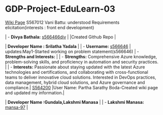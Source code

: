 # GDP-Project-EduLearn-03
[Wiki Page](https://github.com/s566466div/GDP-Project-EduLearn-03/wiki)
S567012 Vani Battu: understood Requirements elicitation(interests : front end development)

| - **Divya Bathala:** [s566466div](https://github.com/s566466div) |
|Created Github Repo |

| **Developer Name : Srilatha Yadala** |
| - **Username:** [s566646](https://github.com/S566646) |
updates:May1-Started working on problem statement(s566646)
| - **Strengths and Interests:** |
|   - **Strengths:** Comprehensive Azure knowledge, problem-solving skills, and proficiency in automation and security practices. |
|   - **Interests:** Passionate about staying updated with the latest Azure technologies and certifications, and collaborating with cross-functional teams to deliver innovative cloud solutions. Interested in DevOps practices, data management, hybrid cloud solutions, and Azure governance and compliance.|
[S564200](https://github.com/S564200)
|User Name: Partha Sarathy Boda-Created wiki page and updated my information.|


| **Developer Name :Gundala,Lakshmi Manasa** |
| - **Lakshmi Manasa:** [mansa-97](https://github.com/mansa-97) |


